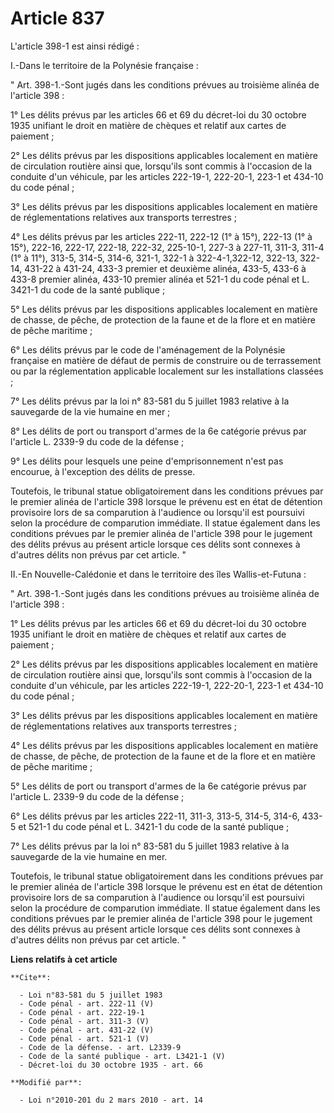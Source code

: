 # Article 837

L'article 398-1 est ainsi rédigé : 

I.-Dans le territoire de la Polynésie française : 

" Art. 398-1.-Sont jugés dans les conditions prévues au troisième alinéa de l'article 398 : 

1° Les délits prévus par les articles 66 et 69 du décret-loi du 30 octobre 1935 unifiant le droit en matière de chèques et
relatif aux cartes de paiement ; 

2° Les délits prévus par les dispositions applicables localement en matière de circulation routière ainsi que, lorsqu'ils
sont commis à l'occasion de la conduite d'un véhicule, par les articles 222-19-1, 222-20-1, 223-1 et 434-10 du code pénal ; 

3° Les délits prévus par les dispositions applicables localement en matière de réglementations relatives aux transports
terrestres ; 

4° Les délits prévus par les articles 222-11, 222-12 (1° à 15°), 222-13 (1° à 15°), 222-16, 222-17, 222-18, 222-32, 225-10-1,
227-3 à 227-11, 311-3, 311-4 (1° à 11°), 313-5, 314-5, 314-6, 321-1, 322-1 à 322-4-1,322-12, 322-13, 322-14, 431-22 à 431-24,
433-3 premier et deuxième alinéa, 433-5, 433-6 à 433-8 premier alinéa, 433-10 premier alinéa et 521-1 du code pénal et L.
3421-1 du code de la santé publique ; 

5° Les délits prévus par les dispositions applicables localement en matière de chasse, de pêche, de protection de la faune et
de la flore et en matière de pêche maritime ; 

6° Les délits prévus par le code de l'aménagement de la Polynésie française en matière de défaut de permis de construire ou
de terrassement ou par la réglementation applicable localement sur les installations classées ; 

7° Les délits prévus par la loi n° 83-581 du 5 juillet 1983 relative à la sauvegarde de la vie humaine en mer ; 

8° Les délits de port ou transport d'armes de la 6e catégorie prévus par l'article L. 2339-9 du code de la défense ; 

9° Les délits pour lesquels une peine d'emprisonnement n'est pas encourue, à l'exception des délits de presse. 

Toutefois, le tribunal statue obligatoirement dans les conditions prévues par le premier alinéa de l'article 398 lorsque le
prévenu est en état de détention provisoire lors de sa comparution à l'audience ou lorsqu'il est poursuivi selon la procédure
de comparution immédiate. Il statue également dans les conditions prévues par le premier alinéa de l'article 398 pour le
jugement des délits prévus au présent article lorsque ces délits sont connexes à d'autres délits non prévus par cet article.
" 

II.-En Nouvelle-Calédonie et dans le territoire des îles Wallis-et-Futuna : 

" Art. 398-1.-Sont jugés dans les conditions prévues au troisième alinéa de l'article 398 : 

1° Les délits prévus par les articles 66 et 69 du décret-loi du 30 octobre 1935 unifiant le droit en matière de chèques et
relatif aux cartes de paiement ; 

2° Les délits prévus par les dispositions applicables localement en matière de circulation routière ainsi que, lorsqu'ils
sont commis à l'occasion de la conduite d'un véhicule, par les articles 222-19-1, 222-20-1, 223-1 et 434-10 du code pénal ; 

3° Les délits prévus par les dispositions applicables localement en matière de réglementations relatives aux transports
terrestres ; 

4° Les délits prévus par les dispositions applicables localement en matière de chasse, de pêche, de protection de la faune et
de la flore et en matière de pêche maritime ; 

5° Les délits de port ou transport d'armes de la 6e catégorie prévus par l'article L. 2339-9 du code de la défense ; 

6° Les délits prévus par les articles 222-11, 311-3, 313-5, 314-5, 314-6, 433-5 et 521-1 du code pénal et L. 3421-1 du code
de la santé publique ; 

7° Les délits prévus par la loi n° 83-581 du 5 juillet 1983 relative à la sauvegarde de la vie humaine en mer. 

Toutefois, le tribunal statue obligatoirement dans les conditions prévues par le premier alinéa de l'article 398 lorsque le
prévenu est en état de détention provisoire lors de sa comparution à l'audience ou lorsqu'il est poursuivi selon la procédure
de comparution immédiate. Il statue également dans les conditions prévues par le premier alinéa de l'article 398 pour le
jugement des délits prévus au présent article lorsque ces délits sont connexes à d'autres délits non prévus par cet article.
"

**Liens relatifs à cet article**

	**Cite**:

	  - Loi n°83-581 du 5 juillet 1983
	  - Code pénal - art. 222-11 (V)
	  - Code pénal - art. 222-19-1
	  - Code pénal - art. 311-3 (V)
	  - Code pénal - art. 431-22 (V)
	  - Code pénal - art. 521-1 (V)
	  - Code de la défense. - art. L2339-9
	  - Code de la santé publique - art. L3421-1 (V)
	  - Décret-loi du 30 octobre 1935 - art. 66

	**Modifié par**:

	  - Loi n°2010-201 du 2 mars 2010 - art. 14

